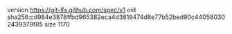 version https://git-lfs.github.com/spec/v1
oid sha256:cd984e3878ffbd965382eca4d3819474d8e77b52bed90c440580302439379f85
size 1170
